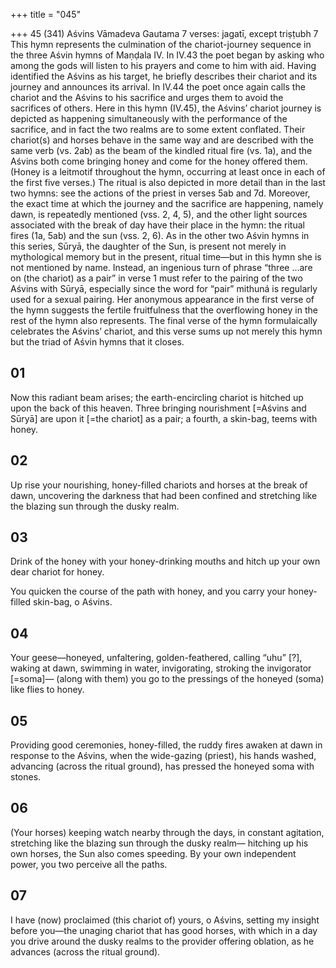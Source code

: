 +++
title = "045"

+++
45 (341)
Aśvins
Vāmadeva Gautama
7 verses: jagatī, except triṣṭubh 7
This hymn represents the culmination of the chariot-journey sequence in the three  Aśvin hymns of Maṇḍala IV. In IV.43 the poet began by asking who among the gods  will listen to his prayers and come to him with aid. Having identified the Aśvins  as his target, he briefly describes their chariot and its journey and announces its  arrival. In IV.44 the poet once again calls the chariot and the Aśvins to his sacrifice  and urges them to avoid the sacrifices of others.
Here in this hymn (IV.45), the Aśvins’ chariot journey is depicted as happening  simultaneously with the performance of the sacrifice, and in fact the two realms  are to some extent conflated. Their chariot(s) and horses behave in the same way  and are described with the same verb (vs. 2ab) as the beam of the kindled ritual fire  (vs. 1a), and the Aśvins both come bringing honey and come for the honey offered  them. (Honey is a leitmotif throughout the hymn, occurring at least once in each  of the first five verses.) The ritual is also depicted in more detail than in the last two  hymns: see the actions of the priest in verses 5ab and 7d. Moreover, the exact time  at which the journey and the sacrifice are happening, namely dawn, is repeatedly  mentioned (vss. 2, 4, 5), and the other light sources associated with the break of day  have their place in the hymn: the ritual fires (1a, 5ab) and the sun (vss. 2, 6).
As in the other two Aśvin hymns in this series, Sūryā, the daughter of the Sun,  is present not merely in mythological memory but in the present, ritual time—but  in this hymn she is not mentioned by name. Instead, an ingenious turn of phrase  “three ...are on (the chariot) as a pair” in verse 1 must refer to the pairing of the  two Aśvins with Sūryā, especially since the word for “pair” mithuná is regularly  used for a sexual pairing. Her anonymous appearance in the first verse of the hymn  suggests the fertile fruitfulness that the overflowing honey in the rest of the hymn  also represents.
The final verse of the hymn formulaically celebrates the Aśvins’ chariot, and  this verse sums up not merely this hymn but the triad of Aśvin hymns that it closes.
## 01
Now this radiant beam arises; the earth-encircling chariot is hitched up  upon the back of this heaven.
Three bringing nourishment [=Aśvins and Sūryā] are upon it [=the
chariot] as a pair; a fourth, a skin-bag, teems with honey.
## 02
Up rise your nourishing, honey-filled chariots and horses at the break  of dawn,
uncovering the darkness that had been confined and stretching like the  blazing sun through the dusky realm.
## 03
Drink of the honey with your honey-drinking mouths and hitch up your  own dear chariot for honey.

You quicken the course of the path with honey, and you carry your
honey-filled skin-bag, o Aśvins.
## 04
Your geese—honeyed, unfaltering, golden-feathered, calling “uhu” [?],  waking at dawn,
swimming in water, invigorating, stroking the invigorator [=soma]— (along with them) you go to the pressings of the honeyed (soma) like  flies to honey.
## 05
Providing good ceremonies, honey-filled, the ruddy fires awaken at dawn  in response to the Aśvins,
when the wide-gazing (priest), his hands washed, advancing (across the  ritual ground), has pressed the honeyed soma with stones.
## 06
(Your horses) keeping watch nearby through the days, in constant  agitation, stretching like the blazing sun through the dusky realm—
hitching up his own horses, the Sun also comes speeding. By your own  independent power, you two perceive all the paths.
## 07
I have (now) proclaimed (this chariot of) yours, o Aśvins, setting my  insight before you—the unaging chariot that has good horses,
with which in a day you drive around the dusky realms to the provider  offering oblation, as he advances (across the ritual ground).
